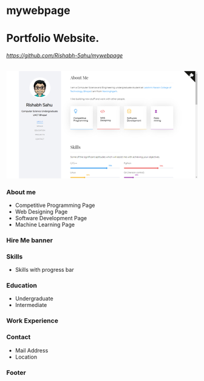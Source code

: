# mywebpage
# Portfolio Website.
###### https://github.com/Rishabh-5ahu/mywebpage

![Image](https://github.com/Rishabh-5ahu/mywebpage/blob/master/web-dev/images/portfolio.png)
### About me
* Competitive Programming Page
* Web Designing Page
* Software Development Page
* Machine Learning Page

### Hire Me banner
### Skills
* Skills with progress bar
### Education
* Undergraduate
* Intermediate
### Work Experience
### Contact
* Mail Address
* Location

### Footer
